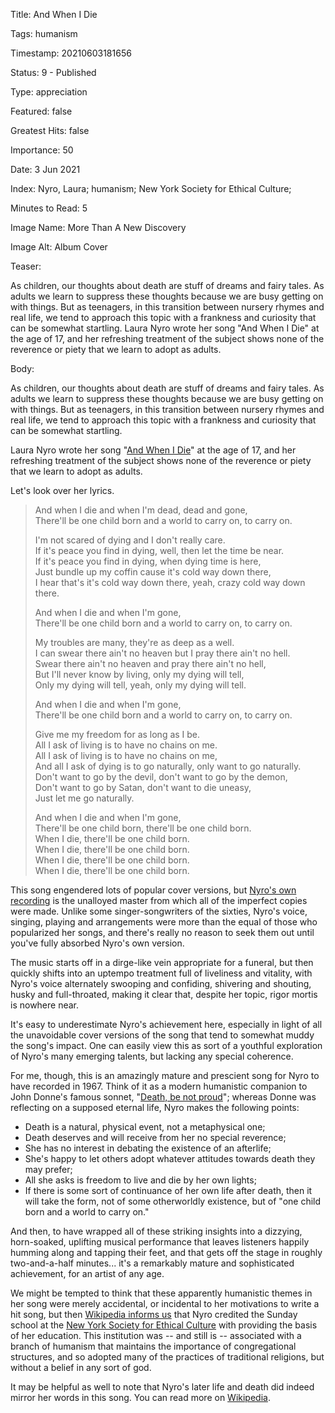 Title:  And When I Die

Tags:   humanism

Timestamp: 20210603181656

Status: 9 - Published

Type:   appreciation

Featured: false

Greatest Hits: false

Importance: 50

Date:   3 Jun 2021

Index:  Nyro, Laura; humanism; New York Society for Ethical Culture; 

Minutes to Read: 5

Image Name: More Than A New Discovery

Image Alt: Album Cover

Teaser: 

As children, our thoughts about death are stuff of dreams and fairy tales. As adults we learn to suppress these thoughts because we are busy getting on with things. But as teenagers, in this transition between nursery rhymes and real life, we tend to approach this topic with a frankness and curiosity that can be somewhat startling. Laura Nyro wrote her song "And When I Die" at the age of 17, and her refreshing treatment of the subject shows none of the reverence or piety that we learn to adopt as adults.


Body: 

As children, our thoughts about death are stuff of dreams and fairy tales. As adults we learn to suppress these thoughts because we are busy getting on with things. But as teenagers, in this transition between nursery rhymes and real life, we tend to approach this topic with a frankness and curiosity that can be somewhat startling. 

Laura Nyro wrote her song "[And When I Die][apple]" at the age of 17, and her refreshing treatment of the subject shows none of the reverence or piety that we learn to adopt as adults.

Let's look over her lyrics. 

> And when I die and when I'm dead, dead and gone,   
> There'll be one child born and a world to carry on, to carry on.  
>  
> I'm not scared of dying and I don't really care.   
> If it's peace you find in dying, well, then let the time be near.   
> If it's peace you find in dying, when dying time is here,   
> Just bundle up my coffin cause it's cold way down there,   
> I hear that's it's cold way down there, yeah, crazy cold way down there.   
> 
> And when I die and when I'm gone,   
> There'll be one child born and a world to carry on, to carry on.   
> 
> My troubles are many, they're as deep as a well.  
> I can swear there ain't no heaven but I pray there ain't no hell.   
> Swear there ain't no heaven and pray there ain't no hell,   
> But I'll never know by living, only my dying will tell,   
> Only my dying will tell, yeah, only my dying will tell.   
> 
> And when I die and when I'm gone,   
> There'll be one child born and a world to carry on, to carry on.   
> 
> Give me my freedom for as long as I be.  
> All I ask of living is to have no chains on me.   
> All I ask of living is to have no chains on me,   
> And all I ask of dying is to go naturally, only want to go naturally.  
> Don't want to go by the devil, don't want to go by the demon,     
> Don't want to go by Satan, don't want to die uneasy,  
> Just let me go naturally.     
> 
> And when I die and when I'm gone,   
> There'll be one child born, there'll be one child born.   
> When I die, there'll be one child born.  
> When I die, there'll be one child born.  
> When I die, there'll be one child born.  
> When I die, there'll be one child born.  

This song engendered lots of popular cover versions, but [Nyro's own recording][apple] is the unalloyed master from which all of the imperfect copies were made. Unlike some singer-songwriters of the sixties, Nyro's voice, singing, playing and arrangements were more than the equal of those who popularized her songs, and there's really no reason to seek them out until you've fully absorbed Nyro's own version. 

The music starts off in a dirge-like vein appropriate for a funeral, but then quickly shifts into an uptempo treatment full of liveliness and vitality, with Nyro's voice alternately swooping and confiding, shivering and shouting, husky and full-throated, making it clear that, despite her topic, rigor mortis is nowhere near. 

It's easy to underestimate Nyro's achievement here, especially in light of all the unavoidable cover versions of the song that tend to somewhat muddy the song's impact. One can easily view this as sort of a youthful exploration of Nyro's many emerging talents, but lacking any special coherence. 

For me, though, this is an amazingly mature and prescient song for Nyro to have recorded in 1967. Think of it as a modern humanistic companion to John Donne's famous sonnet, "[Death, be not proud](https://www.poets.org/poetsorg/poem/death-be-not-proud-holy-sonnet-10)"; whereas Donne was reflecting on a supposed eternal life, Nyro makes the following points:

* Death is a natural, physical event, not a metaphysical one;
* Death deserves and will receive from her no special reverence;
* She has no interest in debating the existence of an afterlife;
* She's happy to let others adopt whatever attitudes towards death they may prefer;
* All she asks is freedom to live and die by her own lights;
* If there is some sort of continuance of her own life after death, then it will take the form, not of some otherworldly existence, but of "one child born and a world to carry on."

And then, to have wrapped all of these striking insights into a dizzying, horn-soaked, uplifting musical performance that leaves listeners happily humming along and tapping their feet, and that gets off the stage in roughly two-and-a-half minutes... it's a remarkably mature and sophisticated achievement, for an artist of any age. 

We might be tempted to think that these apparently humanistic themes in her song were merely accidental, or incidental to her motivations to write a hit song, but then [Wikipedia informs us][pedia] that Nyro credited the Sunday school at the [New York Society for Ethical Culture][enyc] with providing the basis of her education. This institution was -- and still is -- associated with a branch of humanism that maintains the importance of congregational structures, and so adopted many of the practices of traditional religions, but without a belief in any sort of god.   

It may be helpful as well to note that Nyro's later life and death did indeed mirror her words in this song. You can read more on [Wikipedia](https://en.wikipedia.org/wiki/Laura_Nyro).

[apple]: https://music.apple.com/us/album/and-when-i-die/463898594?i=463898627

[enyc]: https://ethical.nyc

[pedia]: https://en.wikipedia.org/wiki/Laura_Nyro
